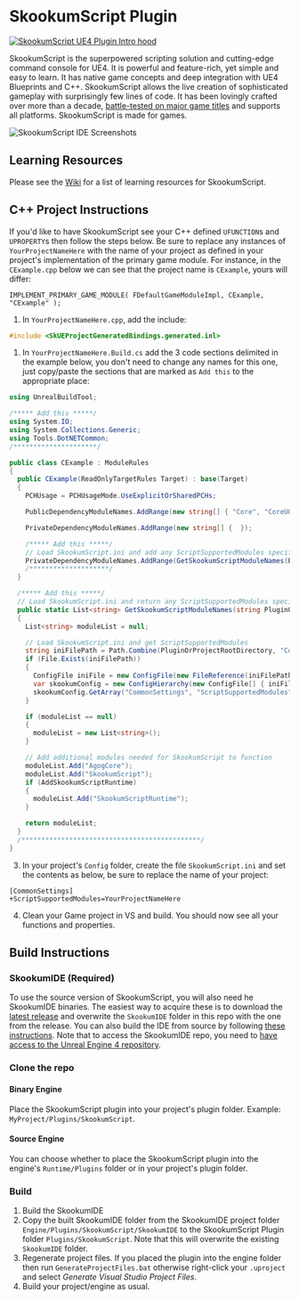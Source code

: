# SkookumScript Plugin
[![SkookumScript UE4 Plugin Intro hood](https://i.vimeocdn.com/filter/overlay?src0=https%3A%2F%2Fi.vimeocdn.com%2Fvideo%2F527429587_640.jpg&src1=http%3A%2F%2Ff.vimeocdn.com%2Fp%2Fimages%2Fcrawler_play.png)](https://vimeo.com/133828708 "SkookumScript UE4 Plugin Intro - Click to Watch!")

SkookumScript is the superpowered scripting solution and cutting-edge command console for UE4. It is powerful and feature-rich, yet simple and easy to learn. It has native game concepts and deep integration with UE4 Blueprints and C++. SkookumScript allows the live creation of sophisticated gameplay with surprisingly few lines of code. It has been lovingly crafted over more than a decade, [battle-tested on major game titles](http://skookumscript.com/about/#sleeping-dogs) and supports all platforms. SkookumScript is made for games.

![SkookumScript IDE Screenshots](http://skookumscript.com/images/galleries/Screens.png)

## Learning Resources
Please see the [Wiki](https://github.com/EpicSkookumScript/SkookumScript-Plugin/wiki) for a list of learning resources for SkookumScript.

## C++ Project Instructions
If you'd like to have SkookumScript see your C++ defined `UFUNCTION`s and `UPROPERTY`s then follow the steps below. Be sure to replace any instances of `YourProjectNameHere` with the name of your project as defined in your project's implementation of the primary game module. For instance, in the `CExample.cpp` below we can see that the project name is `CExample`, yours will differ:

```
IMPLEMENT_PRIMARY_GAME_MODULE( FDefaultGameModuleImpl, CExample, "CExample" );
```

1. In `YourProjectNameHere.cpp`, add the include:

```c++
#include <SkUEProjectGeneratedBindings.generated.inl>
```

1. In `YourProjectNameHere.Build.cs` add the 3 code sections delimited in the example below, you don't need to change any names for this one, just copy/paste the sections that are marked as `Add this` to the appropriate place:

```C#
using UnrealBuildTool;

/***** Add this *****/
using System.IO;
using System.Collections.Generic;
using Tools.DotNETCommon;
/*********************/

public class CExample : ModuleRules
{
  public CExample(ReadOnlyTargetRules Target) : base(Target)
  {
    PCHUsage = PCHUsageMode.UseExplicitOrSharedPCHs;

    PublicDependencyModuleNames.AddRange(new string[] { "Core", "CoreUObject", "Engine", "InputCore" });

    PrivateDependencyModuleNames.AddRange(new string[] {  });

    /***** Add this *****/
    // Load SkookumScript.ini and add any ScriptSupportedModules specified to the list of PrivateDependencyModuleNames
    PrivateDependencyModuleNames.AddRange(GetSkookumScriptModuleNames(Path.Combine(ModuleDirectory, "../..")));
    /********************/
  }

  /***** Add this *****/
  // Load SkookumScript.ini and return any ScriptSupportedModules specified
  public static List<string> GetSkookumScriptModuleNames(string PluginOrProjectRootDirectory, bool AddSkookumScriptRuntime = true)
  {
    List<string> moduleList = null;

    // Load SkookumScript.ini and get ScriptSupportedModules
    string iniFilePath = Path.Combine(PluginOrProjectRootDirectory, "Config/SkookumScript.ini");
    if (File.Exists(iniFilePath))
    {
      ConfigFile iniFile = new ConfigFile(new FileReference(iniFilePath), ConfigLineAction.Add);
      var skookumConfig = new ConfigHierarchy(new ConfigFile[] { iniFile });
      skookumConfig.GetArray("CommonSettings", "ScriptSupportedModules", out moduleList);
    }

    if (moduleList == null)
    {
      moduleList = new List<string>();
    }

    // Add additional modules needed for SkookumScript to function
    moduleList.Add("AgogCore");
    moduleList.Add("SkookumScript");
    if (AddSkookumScriptRuntime)
    {
      moduleList.Add("SkookumScriptRuntime");
    }

    return moduleList;
  }
  /*********************************************/
}
```

3. In your project's `Config` folder, create the file `SkookumScript.ini` and set the contents as below, be sure to replace the name of your project:

```
[CommonSettings]
+ScriptSupportedModules=YourProjectNameHere
```

4. Clean your Game project in VS and build. You should now see all your functions and properties.

## Build Instructions

### SkookumIDE (Required)
To use the source version of SkookumScript, you will also need he SkookumIDE binaries. The easiest way to acquire these is to download the [latest release](https://github.com/EpicSkookumScript/SkookumScript-Plugin/releases) and overwrite the `SkookumIDE` folder in this repo with the one from the release. You can also build the IDE from source by following [these instructions](https://github.com/EpicSkookumScript/SkookumIDE). Note that to access the SkookumIDE repo, you need to [have access to the Unreal Engine 4 repository](https://www.unrealengine.com/en-US/ue4-on-github).

### Clone the repo
#### Binary Engine
Place the SkookumScript plugin into your project's plugin folder. Example: `MyProject/Plugins/SkookumScript`.

#### Source Engine
You can choose whether to place the SkookumScript plugin into the engine's `Runtime/Plugins` folder or in your project's plugin folder.

### Build
1. Build the SkookumIDE
2. Copy the built SkookumIDE folder from the SkookumIDE project folder `Engine/Plugins/SkookumScript/SkookumIDE` to the SkookumScript Plugin folder `Plugins/SkookumScript`. Note that this will overwrite the existing `SkookumIDE` folder.
3. Regenerate project files. If you placed the plugin into the engine folder then run `GenerateProjectFiles.bat` otherwise right-click your `.uproject` and select *Generate Visual Studio Project Files*.
4. Build your project/engine as usual.
